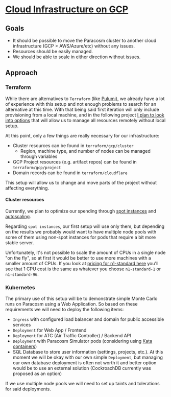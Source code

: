 
# [Cloud Infrastructure on GCP](https://linear.app/elodin/project/initial-cloud-setup-afbb83bf4903)


## Goals

- It should be possible to move the Paracosm cluster to another cloud infrastructure (GCP > AWS/Azure/etc) without any issues.
- Resources should be easily managed.
- We should be able to scale in either direction without issues.


## Approach

### Terraform

While there are alternatives to `Terraform` (like [Pulumi](https://www.pulumi.com/)), we already have a lot of experience with this setup and not enough problems to search for an alternative at this time. With that being said first iteration will only include provisioning from a local machine, and in the following project [I plan to look into options](https://linear.app/elodin/issue/ELO-26) that will allow us to manage all resources remotely without local setup.

At this point, only a few things are really necessary for our infrastructure:
- Cluster resources can be found in `terraform/gcp/cluster`
    - Region, machine type, and number of nodes can be managed through variables
- GCP Project resources (e.g. artifact repos) can be found in `terraform/gcp/project`
- Domain records can be found in `terraform/cloudflare`

This setup will allow us to change and move parts of the project without affecting everything.

#### Cluster resources

Currently, we plan to optimize our spending through [spot instances](https://cloud.google.com/kubernetes-engine/docs/concepts/spot-vms) and [autoscaling](https://cloud.google.com/kubernetes-engine/docs/concepts/cluster-autoscaler).

Regarding `spot instances`, our first setup will use only them, but depending on the results we probably would want to have multiple node pools with some of them using non-spot instances for pods that require a bit more stable server. 

Unfortunately, it's not possible to scale the amount of CPUs in a single node "on the fly", so at first it would be better to use more machines with a smaller amount of CPUs. If you look at [pricing for n1-standard here](https://cloud.google.com/compute/all-pricing#general_purpose) you'll see that 1 CPU cost is the same as whatever you choose `n1-standard-1` or `n1-standard-96`.

### Kubernetes

The primary use of this setup will be to demonstrate simple Monte Carlo runs on Paracosm using a Web Application. So based on these requirements we will need to deploy the following items:

- `Ingress` with configured load balancer and domain for public accessible services
- `Deployment` for Web App / Frontend 
- `Deployment` for ATC (Air Traffic Controller) / Backend API
- `Deployment` with Paracosm Simulator pods (considering using [Kata containers](https://katacontainers.io/))
- SQL Database to store user information (settings, projects, etc.). At this moment we will be okay with our own simple `Deployment`, but managing our own database deployment is often not worth it and better option would be to use an external solution (CockroachDB currently was proposed as an option)

If we use multiple node pools we will need to set up taints and tolerations for said deployments.
